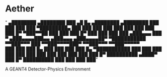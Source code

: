 # Aether

" ▄████████    ▄████████     ███        ▄█    █▄       ▄████████    ▄████████ 
  ███    ███   ███    ███ ▀█████████▄   ███    ███     ███    ███   ███    ███ 
  ███    ███   ███    █▀     ▀███▀▀██   ███    ███     ███    █▀    ███    ███ 
  ███    ███  ▄███▄▄▄         ███   ▀  ▄███▄▄▄▄███▄▄  ▄███▄▄▄      ▄███▄▄▄▄██▀ 
▀███████████ ▀▀███▀▀▀         ███     ▀▀███▀▀▀▀███▀  ▀▀███▀▀▀     ▀▀███▀▀▀▀▀   
  ███    ███   ███    █▄      ███       ███    ███     ███    █▄  ▀███████████ 
  ███    ███   ███    ███     ███       ███    ███     ███    ███   ███    ███ 
  ███    █▀    ██████████    ▄████▀     ███    █▀      ██████████   ███    ███ 
                                                                    ███    ███"

A GEANT4 Detector-Physics Environment





